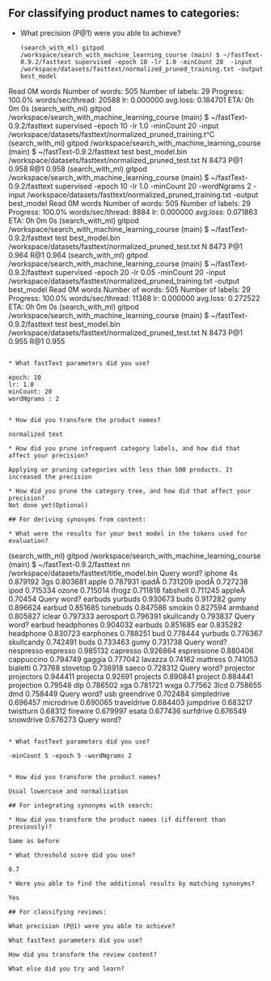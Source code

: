 ## For classifying product names to categories:

* What precision (P@1) were you able to achieve?

   ```
   (search_with_ml) gitpod /workspace/search_with_machine_learning_course (main) $ ~/fastText-0.9.2/fasttext supervised -epoch 10 -lr 1.0 -minCount 20  -input /workspace/datasets/fasttext/normalized_pruned_training.txt -output best_model
Read 0M words
Number of words:  505
Number of labels: 29
Progress: 100.0% words/sec/thread:   20588 lr:  0.000000 avg.loss:  0.184701 ETA:   0h 0m 0s
(search_with_ml) gitpod /workspace/search_with_machine_learning_course (main) $ ~/fastText-0.9.2/fasttext supervised -epoch 10 -lr 1.0 -minCount 20  -input /workspace/datasets/fasttext/normalized_pruned_training.t^C
(search_with_ml) gitpod /workspace/search_with_machine_learning_course (main) $ ~/fastText-0.9.2/fasttext test best_model.bin /workspace/datasets/fasttext/normalized_pruned_test.txt
N       8473
P@1     0.958
R@1     0.958
(search_with_ml) gitpod /workspace/search_with_machine_learning_course (main) $ ~/fastText-0.9.2/fasttext supervised -epoch 10 -lr 1.0 -minCount 20 -wordNgrams 2 -input /workspace/datasets/fasttext/normalized_pruned_training.txt -output best_model
Read 0M words
Number of words:  505
Number of labels: 29
Progress: 100.0% words/sec/thread:    8884 lr:  0.000000 avg.loss:  0.071863 ETA:   0h 0m 0s
(search_with_ml) gitpod /workspace/search_with_machine_learning_course (main) $ ~/fastText-0.9.2/fasttext test best_model.bin /workspace/datasets/fasttext/normalized_pruned_test.txt
N       8473
P@1     0.964
R@1     0.964
(search_with_ml) gitpod /workspace/search_with_machine_learning_course (main) $ ~/fastText-0.9.2/fasttext supervised -epoch 20 -lr 0.05 -minCount 20  -input /workspace/datasets/fasttext/normalized_pruned_training.txt -output best_model
Read 0M words
Number of words:  505
Number of labels: 29
Progress: 100.0% words/sec/thread:   11368 lr:  0.000000 avg.loss:  0.272522 ETA:   0h 0m 0s
(search_with_ml) gitpod /workspace/search_with_machine_learning_course (main) $ ~/fastText-0.9.2/fasttext test best_model.bin /workspace/datasets/fasttext/normalized_pruned_test.txt
N       8473
P@1     0.955
R@1     0.955

   ```

* What fastText parameters did you use?

   ```
    epoch: 10
    lr: 1.0
    minCount: 20
    wordNgrams : 2
   ```

* How did you transform the product names?

   normalized text

* How did you prune infrequent category labels, and how did that affect your precision?

   Applying or pruning categories with less than 500 products. It increased the precision

* How did you prune the category tree, and how did that affect your precision?
   Not done yet(Optional)

## For deriving synonyms from content:

* What were the results for your best model in the tokens used for evaluation?

   ```
   (search_with_ml) gitpod /workspace/search_with_machine_learning_course (main) $ ~/fastText-0.9.2/fasttext nn /workspace/datasets/fasttext/title_model.bin
Query word? iphone
4s 0.879192
3gs 0.803681
apple 0.787931
ipadÂ 0.731209
ipodÂ 0.727238
ipod 0.715334
ozone 0.715014
ifrogz 0.711818
fabshell 0.711245
appleÂ 0.70454
Query word? earbuds
yurbuds 0.930673
buds 0.917282
gumy 0.896624
earbud 0.851685
tunebuds 0.847586
smokin 0.827594
armband 0.805827
iclear 0.797333
aerosport 0.796391
skullcandy 0.793837
Query word? earbud
headphones 0.904032
earbuds 0.851685
ear 0.835282
headphone 0.830723
earphones 0.788251
bud 0.778444
yurbuds 0.776367
skullcandy 0.742491
buds 0.733463
gumy 0.731738
Query word? nespresso
espresso 0.985132
capresso 0.926864
espressione 0.880406
cappuccino 0.794749
gaggia 0.777042
lavazza 0.74162
mattress 0.741053
bialetti 0.73768
stovetop 0.736918
saeco 0.728312
Query word? projector
projectors 0.944411
projecta 0.92691
projects 0.890841
project 0.884441
projection 0.79548
dlp 0.786502
xga 0.781721
wxga 0.77562
3lcd 0.758655
dmd 0.758449
Query word? usb
greendrive 0.702484
simpledrive 0.696457
microdrive 0.690065
traveldrive 0.684403
jumpdrive 0.683217
twistturn 0.68312
firewire 0.679997
esata 0.677436
surfdrive 0.676549
snowdrive 0.676273
Query word?
   ```

* What fastText parameters did you use?

   ```
    -minCount 5 -epoch 5 -wordNgrams 2
   ```

* How did you transform the product names?

   Usual lowercase and normalization

## For integrating synonyms with search:

* How did you transform the product names (if different than previously)?

   Same as before

* What threshold score did you use?

   0.7

* Were you able to find the additional results by matching synonyms?

   Yes

## For classifying reviews:

What precision (P@1) were you able to achieve?

What fastText parameters did you use?

How did you transform the review content?

What else did you try and learn?
